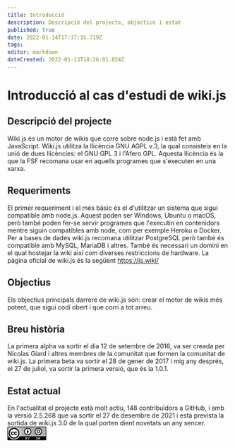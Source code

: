 ```yaml
---
title: Introducció
description: Descripció del projecte, objectius i estat
published: true
date: 2022-01-14T17:37:15.719Z
tags: 
editor: markdown
dateCreated: 2022-01-13T18:26:01.024Z
---
```


# Introducció al cas d'estudi de wiki.js
## Descripció del projecte
Wiki.js és un motor de wikis que corre sobre node.js i està fet amb JavaScript.
Wiki.js utilitza la llicència GNU AGPL v.3, la qual consisteix en la unió de dues llicències: el GNU GPL 3 i l'Afero GPL. Aquesta llicència és la que la FSF recomana usar en aquells programes que s'executen en una xarxa.
## Requeriments
El primer requeriment i el més bàsic és el d'utilitzar un sistema que sigui compatible amb node.js. Aquest poden ser Windows, Ubuntu o macOS, però també poden fer-se servir programes que l'executin en contenidors mentre siguin compatibles amb node, com per exemple Heroku o Docker. Per a bases de dades wiki.js recomana utilitzar PostgreSQL però també és compatible amb MySQL, MariaDB i altres. També és necessari un domini en el qual hostejar la wiki així com diverses restriccions de hardware.
La pàgina oficial de wiki.js és la següent https://js.wiki/
## Objectius
Els objectius principals darrere de wiki.js són: crear el motor de wikis més potent, que sigui codi obert i que corri a tot arreu.
## Breu història
La primera alpha va sortir el dia 12 de setembre de 2016, va ser creada per Nicolas Giard i altres membres de la comunitat que formen la comunitat de wiki.js. La primera beta va sortir el 28 de gener de 2017 i mig any després, el 27 de juliol, va sortir la primera versió, que és la 1.0.1.
## Estat actual
En l'actualitat el projecte està molt actiu, 148 contribuïdors a GitHub, i amb la versió 2.5.268 que va sortir el 27 de desembre de 2021 i està prevista la sortida de wiki.js 3.0 de la qual porten dient novetats un any sencer.
![88x31.png](/88x31.png)